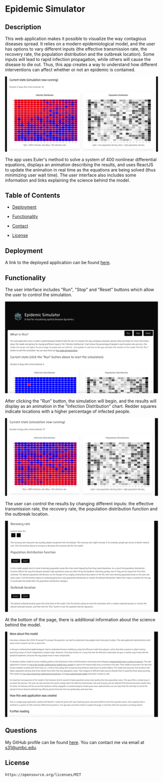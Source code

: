 # Epidemic Simulator


  ## Description

  This web application makes it possible to visualize the way contagious diseases spread. It relies on a modern epidemiological model, and the user has options to vary different inputs (the effective transmission rate, the recovery rate, the population distribution and the outbreak location). Some inputs will lead to rapid infection propagation, while others will cause the disease to die out. Thus, this app creates a way to understand how different interventions can affect whether or not an epidemic is contained. 
  
  ![Epidemic model.](/assets/images/five.png)

  The app uses Euler's method to solve a system of 400 nonlinear differential equations, displays an animation describing the results, and uses ReactJS to update the animation in real time as the equations are being solved (thus minimizing user wait time). The user interface also includes some information and links explaining the science behind the model. 

  ## Table of Contents

  * [Deployment](#deployment)

  * [Functionality](#functionality)

  * [Contact](#contact)

  * [License](#license)

  ## Deployment

  A link to the deployed application can be found [here](https://sthompsonchicago.github.io/pandemic-simulator/). 

  ## Functionality

  The user interface includes "Run", "Stop" and "Reset" buttons which allow the user to control the simulation. 

  ![User interface.](/assets/images/one.png)

  After clicking the "Run" button, the simulation will begin, and the results will display as an animation in the "Infection Distribution" chart. Redder squares indicate locations with a higher percentage of infected people. 

  ![A simulation of the model.](/assets/images/two.png) 

  The user can control the results by changing different inputs: the effective transmission rate, the recovery rate, the population distribution function and the outbreak location. 

  ![User options.](/assets/images/three.png) 

  At the bottom of the page, there is additional information about the science behind the model. 

  ![More information about the model.](/assets/images/four.png) 

  ## Questions

  My GitHub profile can be found [here](https://github.com/SThompsonChicago). You can contact me via email at s31@umbc.edu.

  ## License

    https://opensource.org/licenses/MIT
